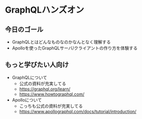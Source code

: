 # GraphQLハンズオン

## 今日のゴール

- GraphQLとはどんなものなのかなんとなく理解する
- Apolloを使ったGraphQLサーバ/クライアントの作り方を体験する

## もっと学びたい人向け

- GraphQLについて
    - 公式の資料が充実してる
    - https://graphql.org/learn/
    - https://www.howtographql.com/
- Apolloについて
    - こっちも公式の資料が充実してる
    - https://www.apollographql.com/docs/tutorial/introduction/